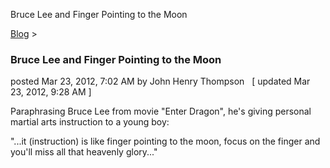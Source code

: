 Bruce Lee and Finger Pointing to the Moon 

[Blog](../z-blog-1.md)‎ > ‎

### Bruce Lee and Finger Pointing to the Moon

posted Mar 23, 2012, 7:02 AM by John Henry Thompson   \[ updated Mar 23, 2012, 9:28 AM \]

Paraphrasing Bruce Lee from movie "Enter Dragon", he's giving personal martial arts instruction to a young boy:  

"...it (instruction) is like finger pointing to the moon, focus on the finger and you'll miss all that heavenly glory..."  

  

